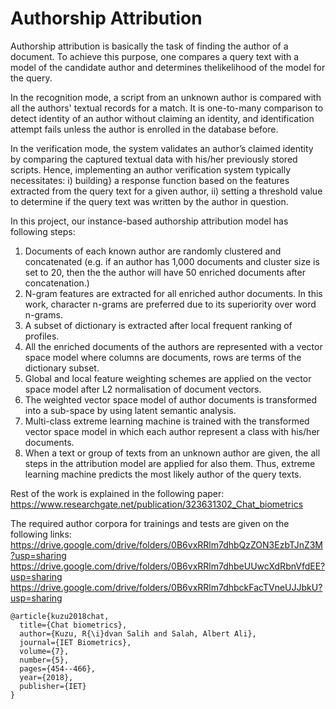 # Authorship Attribution
Authorship attribution is basically the task of finding the author of a document. To achieve this purpose, one compares a query text with a model of the candidate author and determines thelikelihood of the model for the query. 

In the recognition mode, a script from an unknown author is compared with all the authors' textual records for a match. It is one-to-many comparison to detect identity of an author without claiming an identity, and identification attempt fails unless the author is enrolled in the database before. 

In the verification mode, the system validates an author’s claimed identity by comparing the captured textual data with his/her previously stored scripts. Hence, implementing an author verification system typically necessitates: i) building} a response function based on the features extracted from the query text for a given author, ii) setting a threshold value to determine if the query text was written by the author in question.

In this project, our instance-based authorship attribution model has following steps:
1. Documents of each known author are randomly clustered and concatenated (e.g. if an author has 1,000 documents and cluster size is set to 20, then the the author will have 50 enriched documents after concatenation.)  
2. N-gram features are extracted for all enriched author documents. In this work, character n-grams are preferred due to its superiority over  word n-grams.
3. A subset of dictionary is extracted after local frequent ranking of profiles.
4. All the enriched documents of the authors are represented with a vector space model where columns are documents, rows are terms of the dictionary subset.
5. Global and local feature weighting schemes are applied on the vector space model after L2 normalisation of document vectors.
6. The weighted vector space model of author documents is  transformed into a sub-space by using latent semantic analysis.
7. Multi-class extreme learning machine is trained with the transformed vector space model in which each author represent a class with his/her documents.
8. When a text or group of texts from an unknown author are given, the all steps in the attribution model are applied for also them. Thus, extreme learning machine predicts the most likely author of the query texts. 

Rest of the work is explained in the following paper: https://www.researchgate.net/publication/323631302_Chat_biometrics

The required author corpora for trainings and tests are given on the following links: https://drive.google.com/drive/folders/0B6vxRRlm7dhbQzZON3EzbTJnZ3M?usp=sharing
https://drive.google.com/drive/folders/0B6vxRRlm7dhbeUUwcXdRbnVfdEE?usp=sharing
https://drive.google.com/drive/folders/0B6vxRRlm7dhbckFacTVneUJJbkU?usp=sharing

```
@article{kuzu2018chat,
  title={Chat biometrics},
  author={Kuzu, R{\i}dvan Salih and Salah, Albert Ali},
  journal={IET Biometrics},
  volume={7},
  number={5},
  pages={454--466},
  year={2018},
  publisher={IET}
}
```


